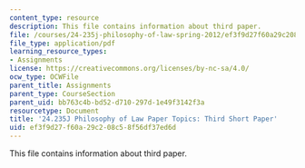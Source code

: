 ```yaml
---
content_type: resource
description: This file contains information about third paper.
file: /courses/24-235j-philosophy-of-law-spring-2012/ef3f9d27f60a29c208c58f56df37ed6d_MIT24_235JS12_Thirdpaper.pdf
file_type: application/pdf
learning_resource_types:
- Assignments
license: https://creativecommons.org/licenses/by-nc-sa/4.0/
ocw_type: OCWFile
parent_title: Assignments
parent_type: CourseSection
parent_uid: bb763c4b-bd52-d710-297d-1e49f3142f3a
resourcetype: Document
title: '24.235J Philosophy of Law Paper Topics: Third Short Paper'
uid: ef3f9d27-f60a-29c2-08c5-8f56df37ed6d
---
```

This file contains information about third paper.